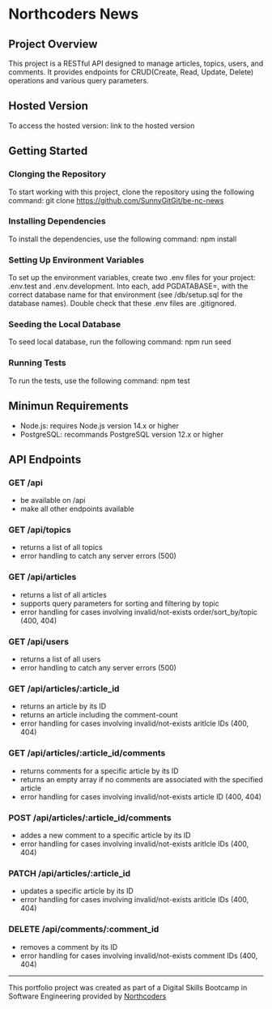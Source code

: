 # Northcoders News
## Project Overview
This project is a RESTful API designed to manage articles, topics, users, and comments. It provides endpoints for CRUD(Create, Read, Update, Delete) operations and various query parameters.

## Hosted Version
To access the hosted version: link to the hosted version

## Getting Started
### Clonging the Repository
To start working with this project, clone the repository using the following command: 
    git clone https://github.com/SunnyGitGit/be-nc-news

### Installing Dependencies
To install the dependencies, use the following command:
    npm install

### Setting Up Environment Variables
To set up the environment variables, create two .env files for your project: .env.test and .env.development. Into each, add PGDATABASE=, with the correct database name for that environment (see /db/setup.sql for the database names). Double check that these .env files are .gitignored.

### Seeding the Local Database
To seed local database, run the following command:
    npm run seed

### Running Tests
To run the tests, use the following command:
    npm test


## Minimun Requirements
- Node.js: requires Node.js version 14.x or higher
- PostgreSQL: recommands PostgreSQL version 12.x or higher


## API Endpoints
### GET /api 
- be available on /api
- make all other endpoints available


### GET /api/topics
- returns a list of all topics
- error handling to catch any server errors (500)


### GET /api/articles
- returns a list of all articles
- supports query parameters for sorting and filtering by topic
- error handling for cases involving invalid/not-exists order/sort_by/topic (400, 404)


### GET /api/users
- returns a list of all users
- error handling to catch any server errors (500)


### GET /api/articles/:article_id
- returns an article by its ID
- returns an article including the comment-count
- error handling for cases involving invalid/not-exists aritlcle IDs (400, 404)


### GET /api/articles/:article_id/comments
- returns comments for a specific article by its ID
- returns an empty array if no comments are associated with the specified article
- error handling for cases involving invalid/not-exists article ID (400, 404)


### POST /api/articles/:article_id/comments
- addes a new comment to a specific article by its ID
- error handling for cases involving invalid/not-exists aritlcle IDs (400, 404)


### PATCH /api/articles/:article_id
- updates a specific article by its ID
- error handling for cases involving invalid/not-exists aritlcle IDs (400, 404)


### DELETE /api/comments/:comment_id
- removes a comment by its ID
- error handling for cases involving invalid/not-exists comment IDs (400, 404)

--- 

This portfolio project was created as part of a Digital Skills Bootcamp in Software Engineering provided by [Northcoders](https://northcoders.com/)
